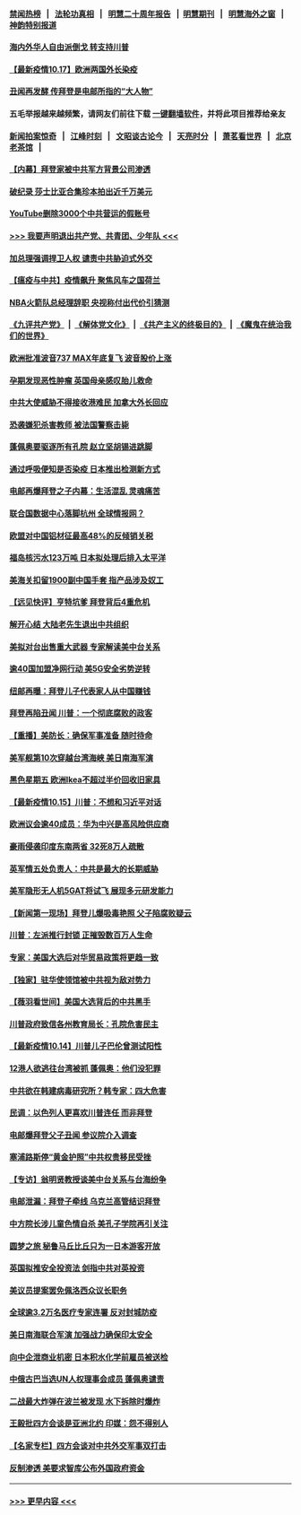 #### [禁闻热榜](热点新闻.md?t=0)  &nbsp;&nbsp;|&nbsp;&nbsp; [法轮功真相](https://github.com/gfw-breaker/truth/blob/master/README.md?t=0) &nbsp;&nbsp;|&nbsp;&nbsp; [明慧二十周年报告](https://github.com/gfw-breaker/mh-reports/blob/master/README.md?t=0) &nbsp;&nbsp;|&nbsp;&nbsp;[明慧期刊](https://github.com/gfw-breaker/mh-qikan) &nbsp;&nbsp;|&nbsp;&nbsp; [明慧海外之窗](https://github.com/gfw-breaker/mh-news/blob/master/README.md?t=0) &nbsp;&nbsp;|&nbsp;&nbsp; [神韵特别报道](https://github.com/gfw-breaker/mh-news/blob/master/shenyun.md?t=0)
#### [海内外华人自由派倒戈 转支持川普](../pages/nsc418/n12483346.md?t=10180802) 
#### [【最新疫情10.17】欧洲两国外长染疫](../pages/nsc418/n12482194.md?t=10180802) 
#### [丑闻再发酵 传拜登是电邮所指的“大人物”](../pages/nsc418/n12483050.md?t=10180802) 
#### 五毛举报越来越频繁，请网友们前往下载 [一键翻墙软件](https://github.com/gfw-breaker/ssr-accounts)，并将此项目推荐给亲友
#### [新闻拍案惊奇](https://github.com/gfw-breaker/banned-news1/blob/master/pages/link4.md) &nbsp;&nbsp;|&nbsp;&nbsp; [江峰时刻](https://github.com/gfw-breaker/banned-news1/blob/master/pages/link4.md) &nbsp;&nbsp;|&nbsp;&nbsp; [文昭谈古论今](https://github.com/gfw-breaker/banned-news1/blob/master/pages/link4.md) &nbsp;&nbsp;|&nbsp;&nbsp; [天亮时分](https://github.com/gfw-breaker/banned-news1/blob/master/pages/link4.md) &nbsp;&nbsp;|&nbsp;&nbsp; [萧茗看世界](https://github.com/gfw-breaker/banned-news1/blob/master/pages/link4.md) &nbsp;&nbsp;|&nbsp;&nbsp; [北京老茶馆](https://github.com/gfw-breaker/banned-news1/blob/master/pages/link4.md) &nbsp;&nbsp;|&nbsp;&nbsp; 
#### [【内幕】拜登家被中共军方背景公司渗透](../pages/nsc418/n12482482.md?t=10180802) 
#### [破纪录 莎士比亚合集珍本拍出近千万美元](../pages/nsc418/n12482471.md?t=10180802) 
#### [YouTube删除3000个中共营运的假账号](../pages/nsc418/n12482575.md?t=10180802) 
#### [>>> 我要声明退出共产党、共青团、少年队 <<<](https://github.com/begood0513/goodnews/blob/master/quit/letter.md) 
#### [加总理强调捍卫人权 谴责中共胁迫式外交](../pages/nsc418/n12482494.md?t=10180802) 
#### [【瘟疫与中共】疫情飙升 聚焦风车之国荷兰](../pages/nsc418/n12481885.md?t=10180802) 
#### [NBA火箭队总经理辞职 央视称付出代价引猜测](../pages/nsc418/n12481821.md?t=10180802) 
#### [《九评共产党》](https://github.com/begood0513/9ping.md/blob/master/README.md) &nbsp;|&nbsp; [《解体党文化》](../../../../jtdwh.md/blob/master/README.md)  &nbsp;|&nbsp; [《共产主义的终极目的》](../../../../gczydzjmd.md/blob/master/README.md) &nbsp;|&nbsp; [《魔鬼在统治我们的世界》](../../../../mgztzwmdsj.md/blob/master/README.md) 
#### [欧洲批准波音737 MAX年底复飞 波音股价上涨](../pages/nsc418/n12481479.md?t=10180802) 
#### [孕期发现恶性肿瘤 英国母亲感叹胎儿救命](../pages/nsc418/n12481105.md?t=10180802) 
#### [中共大使威胁不得接收港难民 加拿大外长回应](../pages/nsc418/n12481603.md?t=10180802) 
#### [恐袭嫌犯杀害教师 被法国警察击毙](../pages/nsc418/n12481612.md?t=10180802) 
#### [蓬佩奥要驱逐所有孔院 赵立坚胡锡进跳脚](../pages/nsc418/n12481286.md?t=10180802) 
#### [通过呼吸便知是否染疫 日本推出检测新方式](../pages/nsc418/n12481107.md?t=10180802) 
#### [电邮再爆拜登之子内幕：生活混乱 灵魂痛苦](../pages/nsc418/n12481213.md?t=10180802) 
#### [联合国数据中心落脚杭州 全球情报网？](../pages/nsc418/n12480757.md?t=10180802) 
#### [欧盟对中国铝材征最高48%的反倾销关税](../pages/nsc418/n12480504.md?t=10180802) 
#### [福岛核污水123万吨 日本拟处理后排入太平洋](../pages/nsc418/n12480157.md?t=10180802) 
#### [美海关扣留1900副中国手套 指产品涉及奴工](../pages/nsc418/n12479785.md?t=10180802) 
#### [【远见快评】亨特坑爹 拜登背后4重危机](../pages/nsc418/n12477926.md?t=10180802) 
#### [解开心结 大陆老先生退出中共组织](../pages/nsc418/n12475130.md?t=10180802) 
#### [美拟对台出售重大武器 专家解读美中台关系](../pages/nsc418/n12479030.md?t=10180802) 
#### [逾40国加盟净网行动 美5G安全劣势逆转](../pages/nsc418/n12478740.md?t=10180802) 
#### [纽邮再曝：拜登儿子代表家人从中国赚钱](../pages/nsc418/n12478594.md?t=10180802) 
#### [拜登再陷丑闻 川普：一个彻底腐败的政客](../pages/nsc418/n12478836.md?t=10180802) 
#### [【重播】美防长：确保军事准备 随时待命](../pages/nsc418/n12478482.md?t=10180802) 
#### [美军舰第10次穿越台湾海峡 美日南海军演](../pages/nsc418/n12478656.md?t=10180802) 
#### [黑色星期五 欧洲Ikea不超过半价回收旧家具](../pages/nsc418/n12478307.md?t=10180802) 
#### [【最新疫情10.15】川普：不想和习近平对话](../pages/nsc418/n12476829.md?t=10180802) 
#### [欧洲议会逾40成员：华为中兴是高风险供应商](../pages/nsc418/n12478550.md?t=10180802) 
#### [豪雨侵袭印度东南两省 32死8万人疏散](../pages/nsc418/n12478024.md?t=10180802) 
#### [英军情五处负责人：中共是最大的长期威胁](../pages/nsc418/n12477639.md?t=10180802) 
#### [美军隐形无人机5GAT将试飞 展现多元研发能力](../pages/nsc418/n12477215.md?t=10180802) 
#### [【新闻第一现场】拜登儿爆吸毒艳照 父子陷腐败疑云](../pages/nsc418/n12476673.md?t=10180802) 
#### [川普：左派推行封锁 正摧毁数百万人生命](../pages/nsc418/n12476783.md?t=10180802) 
#### [专家：美国大选后对华贸易政策将更趋一致](../pages/nsc418/n12476728.md?t=10180802) 
#### [【独家】驻华使领馆被中共视为敌对势力](../pages/nsc418/n12471193.md?t=10180802) 
#### [【薇羽看世间】美国大选背后的中共黑手](../pages/nsc418/n12475846.md?t=10180802) 
#### [川普政府致信各州教育局长：孔院危害民主](../pages/nsc418/n12476288.md?t=10180802) 
#### [【最新疫情10.14】川普儿子巴伦曾测试阳性](../pages/nsc418/n12473675.md?t=10180802) 
#### [12港人欲逃往台湾被抓 蓬佩奥：他们没犯罪](../pages/nsc418/n12476056.md?t=10180802) 
#### [中共欲在韩建病毒研究所？韩专家：四大危害](../pages/nsc418/n12475323.md?t=10180802) 
#### [民调：以色列人更喜欢川普连任 而非拜登](../pages/nsc418/n12475959.md?t=10180802) 
#### [电邮爆拜登父子丑闻 参议院介入调查](../pages/nsc418/n12475932.md?t=10180802) 
#### [塞浦路斯停“黄金护照”中共权贵移民受挫](../pages/nsc418/n12475820.md?t=10180802) 
#### [【专访】翁明贤教授谈美中台关系与台海纷争](../pages/nsc418/n12475800.md?t=10180802) 
#### [电邮泄漏：拜登子牵线 乌克兰高管结识拜登](../pages/nsc418/n12475395.md?t=10180802) 
#### [中方院长涉儿童色情自杀 美孔子学院再引关注](../pages/nsc418/n12475196.md?t=10180802) 
#### [圆梦之旅 秘鲁马丘比丘只为一日本游客开放](../pages/nsc418/n12474644.md?t=10180802) 
#### [英国拟推安全投资法 剑指中共对英投资](../pages/nsc418/n12475225.md?t=10180802) 
#### [美议员提案罢免佩洛西众议长职务](../pages/nsc418/n12474940.md?t=10180802) 
#### [全球逾3.2万名医疗专家连署 反对封城防疫](../pages/nsc418/n12474870.md?t=10180802) 
#### [美日南海联合军演 加强战力确保印太安全](../pages/nsc418/n12474273.md?t=10180802) 
#### [向中企泄商业机密 日本积水化学前雇员被送检](../pages/nsc418/n12474125.md?t=10180802) 
#### [中俄古巴当选UN人权理事会成员 蓬佩奥谴责](../pages/nsc418/n12473781.md?t=10180802) 
#### [二战最大炸弹在波兰被发现 水下拆除时爆炸](../pages/nsc418/n12473709.md?t=10180802) 
#### [王毅批四方会谈是亚洲北约 印媒：怨不得别人](../pages/nsc418/n12473528.md?t=10180802) 
#### [【名家专栏】四方会谈对中共外交军事双打击](../pages/nsc418/n12472506.md?t=10180802) 
#### [反制渗透 美要求智库公布外国政府资金](../pages/nsc418/n12473298.md?t=10180802) 

----
#### [ >>> 更早内容 <<< ](../indexes/nsc418-earlier.md)
